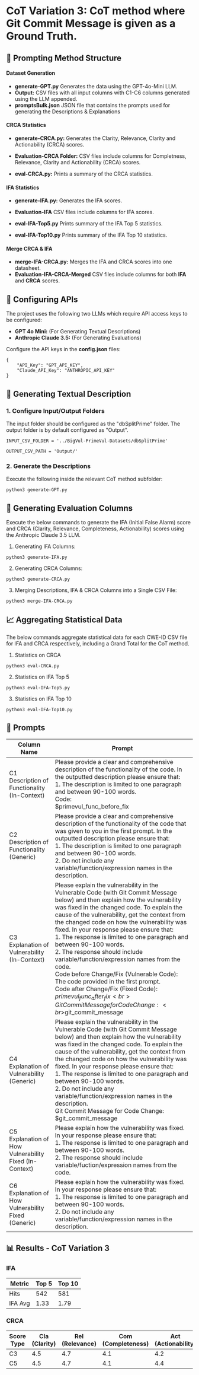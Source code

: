 # **CoT Variation 3:** CoT method where **Git Commit Message** is given as a Ground Truth.

## 📂 Prompting Method Structure

#### Dataset Generation #### 

* **generate-GPT.py**    Generates the data using the GPT-4o-Mini LLM.
* **Output:** CSV files with all input columns with C1-C6 columns generated using the LLM appended.
* **promptsBulk.json** JSON file that contains the prompts used for generating the Descriptions & Explanations

#### CRCA Statistics #### 

* **generate-CRCA.py:**  Generates the Clarity, Relevance, Clarity and Actionability (CRCA) scores.
* **Evaluation-CRCA Folder:** CSV files include columns for Completness, Relevance, Clarity and Actionability (CRCA) scores. 

* **eval-CRCA.py:**      Prints a summary of the CRCA statistics.

#### IFA Statistics #### 

* **generate-IFA.py:**   Generates the IFA scores.
* **Evaluation-IFA** CSV files include columns for IFA scores.

* **eval-IFA-Top5.py**   Prints summary of the IFA Top 5 statistics.
* **eval-IFA-Top10.py**  Prints summary of the IFA Top 10 statistics.

#### Merge CRCA & IFA ####

* **merge-IFA-CRCA.py:** Merges the IFA and CRCA scores into one datasheet.
* **Evaluation-IFA-CRCA-Merged** CSV files include columns for both **IFA** and **CRCA** scores.

## 🔑 Configuring APIs
The project uses the following two LLMs which require API access keys to be configured:
* **GPT 4o Mini:** (For Generating Textual Descriptions)
* **Anthropic Claude 3.5:** (For Generating Evaluations)

Configure the API keys in the **config.json** files:
```
{
    "API_Key": "GPT_API_KEY",
    "Claude_API_Key": "ANTHROPIC_API_KEY"
}
```


## 📝 Generating Textual Description 

### 1. Configure Input/Output Folders
The input folder should be configured as the "dbSplitPrime" folder. The output folder is by default configured as "Output". 
```
INPUT_CSV_FOLDER = '../BigVul-PrimeVul-Datasets/dbSplitPrime'
```
```
OUTPUT_CSV_PATH = 'Output/'
```

### 2. Generate the Descriptions

Execute the following inside the relevant CoT method subfolder:
```
python3 generate-GPT.py
```


## 🧮 Generating Evaluation Columns

Execute the below commands to generate the IFA (Initial False Alarm) score and CRCA (Clarity, Relevance, Completeness, Actionability) scores using the Anthropic Claude 3.5 LLM.




1. Generating IFA Columns:
```
python3 generate-IFA.py
```

2. Generating CRCA Columns:
```
python3 generate-CRCA.py
```

3. Merging Descriptions, IFA & CRCA Columns into a Single CSV File: 
```
python3 merge-IFA-CRCA.py
```

## 📈 Aggregating Statistical Data

The below commands aggregate statistical data for each CWE-ID CSV file for IFA and CRCA respectively, including a Grand Total for the CoT method. 

1. Statistics on CRCA
```
python3 eval-CRCA.py
```

2. Statistics on IFA Top 5
```
python3 eval-IFA-Top5.py
```

3. Statistics on IFA Top 10
```
python3 eval-IFA-Top10.py
```

## 🧠 Prompts

| Column Name | Prompt |
|-------------|--------|
| C1 Description of Functionality (In-Context) | Please provide a clear and comprehensive description of the functionality of the code. In the outputted description please ensure that:<br>1. The description is limited to one paragraph and between 90-100 words.<br>Code:<br>$primevul_func_before_fix |
| C2 Description of Functionality (Generic) | Please provide a clear and comprehensive description of the functionality of the code that was given to you in the first prompt. In the outputted description please ensure that:<br>1. The description is limited to one paragraph and between 90-100 words.<br>2. Do not include any variable/function/expression names in the description. |
| C3 Explanation of Vulnerability (In-Context) | Please explain the vulnerability in the Vulnerable Code (with Git Commit Message below) and then explain how the vulnerability was fixed in the changed code. To explain the cause of the vulnerability, get the context from the changed code on how the vulnerability was fixed. In your response please ensure that:<br>1. The response is limited to one paragraph and between 90-100 words.<br>2. The response should include variable/function/expression names from the code.<br>Code before Change/Fix (Vulnerable Code):<br>The code provided in the first prompt.<br>Code after Change/Fix (Fixed Code):<br>$primevul_func_after_fix<br>Git Commit Message for Code Change:<br>$git_commit_message |
| C4 Explanation of Vulnerability (Generic) | Please explain the vulnerability in the Vulnerable Code (with Git Commit Message below) and then explain how the vulnerability was fixed in the changed code. To explain the cause of the vulnerability, get the context from the changed code on how the vulnerability was fixed. In your response please ensure that:<br>1. The response is limited to one paragraph and between 90-100 words.<br>2. Do not include any variable/function/expression names in the description.<br>Git Commit Message for Code Change:<br>$git_commit_message |
| C5 Explanation of How Vulnerability Fixed (In-Context) | Please explain how the vulnerability was fixed. In your response please ensure that:<br>1. The response is limited to one paragraph and between 90-100 words.<br>2. The response should include variable/fuction/expression names from the code. |
| C6 Explanation of How Vulnerability Fixed (Generic) | Please explain how the vulnerability was fixed. In your response please ensure that:<br>1. The response is limited to one paragraph and between 90-100 words.<br>2. Do not include any variable/function/expression names in the description. |


## 📊 Results - CoT Variation 3

### IFA

| Metric   | Top 5 | Top 10 |
|----------|--------|---------|
| Hits     | 542    | 581     |
| IFA Avg  | 1.33   | 1.79    |

### CRCA


| Score Type | Cla (Clarity) | Rel (Relevance) | Com (Completeness) | Act (Actionability) |
|------------|----------------|------------------|----------------------|----------------------|
| C3         | 4.5            | 4.7              | 4.1                  | 4.2                  |
| C5         | 4.5            | 4.7              | 4.1                  | 4.4                  |

